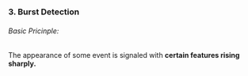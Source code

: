 ### 3. Burst Detection

###### Basic Pricinple:
The appearance of some event is signaled with **certain features rising sharply.**